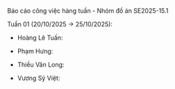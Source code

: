 Báo cáo công việc hàng tuần - Nhóm đồ án SE2025-15.1

Tuần 01 (20/10/2025 -> 25/10/2025):

- Hoàng Lê Tuấn:

- Phạm Hưng:

- Thiều Văn Long:

- Vương Sỹ Việt:
